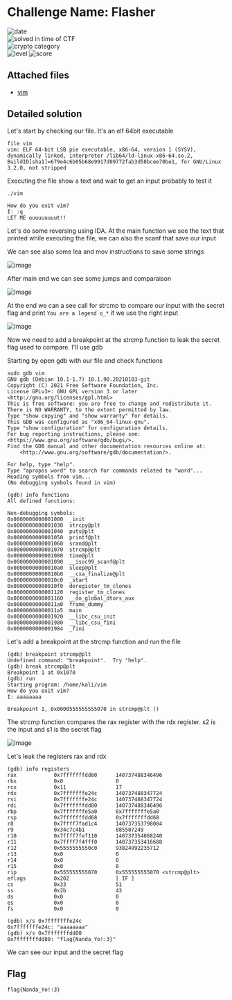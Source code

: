 
# Challenge Name: Flasher


![date](https://img.shields.io/badge/date-31.03.2021-brightgreen.svg)  
![solved in time of CTF](https://img.shields.io/badge/solved-in%20time%20of%20CTF-brightgreen.svg)   
![crypto category](https://img.shields.io/badge/category-Reverse-blueviolet.svg)   
![level](https://img.shields.io/badge/level-Easy-blue.svg)
![score](https://img.shields.io/badge/score-50-blue.svg)


## Attached files

- [vim](vim)

## Detailed solution

Let's start by checking our file. It's an elf 64bit executable 

```  
file vim
vim: ELF 64-bit LSB pie executable, x86-64, version 1 (SYSV), dynamically linked, interpreter /lib64/ld-linux-x86-64.so.2, BuildID[sha1]=679e4c6b05b68e9917d09772fab3d58bcee70be1, for GNU/Linux 3.2.0, not stripped
``` 

Executing the file show a text and wait to get an input probably to test it 
  
``` 
./vim

How do you exit vim?
I: :q
LET ME ouuuuuuuut!!
``` 

Let's do some reversing using IDA. At the main function we see the text that printed while executing the file, we can also the scanf that save our input  

We can see also some lea and mov instructions to save some strings

![image](https://user-images.githubusercontent.com/72421091/113429351-4aa8f700-93d0-11eb-90be-7607b9c4ba89.png)

After main end we can see some jumps and comparaison 

![image](https://user-images.githubusercontent.com/72421091/113430087-7a0c3380-93d1-11eb-873b-ac9d60fd51b6.png)

At the end we can a see call for strcmp to compare our input with the secret flag and print ```You are a legend o_*``` if we use the right input

![image](https://user-images.githubusercontent.com/72421091/113430183-a1630080-93d1-11eb-8e6f-4d1621f8b8f7.png)

Now we need to add a breakpoint at the strcmp function to leak the secret flag used to compare. I'll use gdb 

Starting by open gdb with our file and check functions 
```
sudo gdb vim
GNU gdb (Debian 10.1-1.7) 10.1.90.20210103-git
Copyright (C) 2021 Free Software Foundation, Inc.
License GPLv3+: GNU GPL version 3 or later <http://gnu.org/licenses/gpl.html>
This is free software: you are free to change and redistribute it.
There is NO WARRANTY, to the extent permitted by law.
Type "show copying" and "show warranty" for details.
This GDB was configured as "x86_64-linux-gnu".
Type "show configuration" for configuration details.
For bug reporting instructions, please see:
<https://www.gnu.org/software/gdb/bugs/>.
Find the GDB manual and other documentation resources online at:
    <http://www.gnu.org/software/gdb/documentation/>.

For help, type "help".
Type "apropos word" to search for commands related to "word"...
Reading symbols from vim...
(No debugging symbols found in vim)
``` 
  
```  
(gdb) info functions
All defined functions:

Non-debugging symbols:
0x0000000000001000  _init
0x0000000000001030  strcpy@plt
0x0000000000001040  puts@plt
0x0000000000001050  printf@plt
0x0000000000001060  srand@plt
0x0000000000001070  strcmp@plt
0x0000000000001080  time@plt
0x0000000000001090  __isoc99_scanf@plt
0x00000000000010a0  sleep@plt
0x00000000000010b0  __cxa_finalize@plt
0x00000000000010c0  _start
0x00000000000010f0  deregister_tm_clones
0x0000000000001120  register_tm_clones
0x0000000000001160  __do_global_dtors_aux
0x00000000000011a0  frame_dummy
0x00000000000011a5  main
0x0000000000001920  __libc_csu_init
0x0000000000001980  __libc_csu_fini
0x0000000000001984  _fini
```  
Let's add a breakpoint at the strcmp function and run the file 

```  
(gdb) breakpoint strcmp@plt
Undefined command: "breakpoint".  Try "help".
(gdb) break strcmp@plt
Breakpoint 1 at 0x1070
(gdb) run
Starting program: /home/kali/vim
How do you exit vim?
I: aaaaaaaa

Breakpoint 1, 0x0000555555555070 in strcmp@plt ()
```  

The strcmp function compares the rax register with the rdx register. s2 is the input and s1 is the secret flag

![image](https://user-images.githubusercontent.com/72421091/113433597-68c62580-93d7-11eb-96d0-bc635c5a95b5.png)

Let's leak the registers rax and rdx  
  
```  
(gdb) info registers
rax            0x7fffffffdd80      140737488346496
rbx            0x0                 0
rcx            0x11                17
rdx            0x7fffffffe24c      140737488347724
rsi            0x7fffffffe24c      140737488347724
rdi            0x7fffffffdd80      140737488346496
rbp            0x7fffffffe5a0      0x7fffffffe5a0
rsp            0x7fffffffdd68      0x7fffffffdd68
r8             0x7ffff7fad1c4      140737353798084
r9             0x34c7c4b1          885507249
r10            0x7ffff7fef110      140737354068240
r11            0x7ffff7f4fff0      140737353416688
r12            0x5555555550c0      93824992235712
r13            0x0                 0
r14            0x0                 0
r15            0x0                 0
rip            0x555555555070      0x555555555070 <strcmp@plt>
eflags         0x202               [ IF ]
cs             0x33                51
ss             0x2b                43
ds             0x0                 0
es             0x0                 0
fs             0x0                 0
```  

```
(gdb) x/s 0x7fffffffe24c
0x7fffffffe24c: "aaaaaaaa"
(gdb) x/s 0x7fffffffdd80
0x7fffffffdd80: "flag{Nanda_Yo!:3}"
```  

We can see our input and the secret flag 


## Flag

```
flag{Nanda_Yo!:3}
```
